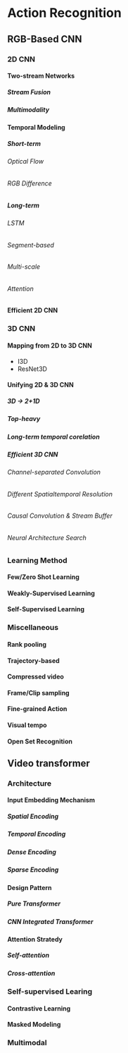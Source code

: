 # Action Recognition

## RGB-Based CNN

### 2D CNN

#### Two-stream Networks

##### Stream Fusion

##### Multimodality

#### Temporal Modeling

##### Short-term

###### Optical Flow

###### RGB Difference

##### Long-term

###### LSTM

###### Segment-based

###### Multi-scale

###### Attention

#### Efficient 2D CNN

### 3D CNN

#### Mapping from 2D to 3D CNN

- I3D
- ResNet3D

#### Unifying 2D & 3D CNN

##### 3D -> 2+1D

##### Top-heavy

##### Long-term temporal corelation

##### Efficient 3D CNN

###### Channel-separated Convolution

###### Different Spatialtemporal Resolution

###### Causal Convolution & Stream Buffer

###### Neural Architecture Search

### Learning Method

#### Few/Zero Shot Learning

#### Weakly-Supervised Learning

#### Self-Supervised Learning

### Miscellaneous

#### Rank pooling

#### Trajectory-based

#### Compressed video

#### Frame/Clip sampling

#### Fine-grained Action

#### Visual tempo

#### Open Set Recognition

## Video transformer

### Architecture

#### Input Embedding Mechanism

##### Spatial Encoding

##### Temporal Encoding

##### Dense Encoding

##### Sparse Encoding

#### Design Pattern

##### Pure Transformer

##### CNN Integrated Transformer

#### Attention Stratedy

##### Self-attention

##### Cross-attention

### Self-supervised Learing

#### Contrastive Learning

#### Masked Modeling

### Multimodal
